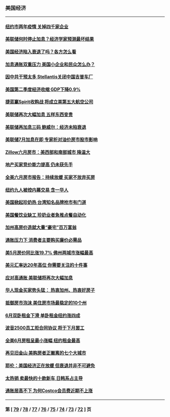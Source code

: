 ### 美国经济
---
#### [纽约市两年疫情 关掉四千家企业](../../pages/ncid1078158/n13791387.md) 
#### [美联储何时停止加息？经济学家预测最坏结果](../../pages/ncid1078158/n13791306.md) 
#### [美国经济陷入衰退了吗？各方怎么看](../../pages/ncid1078158/n13791167.md) 
#### [加息通胀双重压力 美国小企业和民众怎么办？](../../pages/ncid1078158/n13791154.md) 
#### [因中共干预太多 Stellantis关闭中国吉普车厂](../../pages/ncid1078158/n13791107.md) 
#### [美国第二季度经济收缩 GDP下降0.9%](../../pages/ncid1078158/n13791046.md) 
#### [捷蓝赢Spirit收购战 将成立美第五大航空公司](../../pages/ncid1078158/n13790940.md) 
#### [美联储再次大幅加息 五样东西变贵](../../pages/ncid1078158/n13790334.md) 
#### [美联储再加息三码 鲍威尔：经济未陷衰退](../../pages/ncid1078158/n13790265.md) 
#### [美联储7月加息在即 专家析对油价房市股市影响](../../pages/ncid1078158/n13790209.md) 
#### [Zillow六月房市：美西部和南部城市 降温大](../../pages/ncid1078158/n13789839.md) 
#### [地产买家竞价能力提高 仍未获先手](../../pages/ncid1078158/n13789813.md) 
#### [全美六月房市报告：持续放缓 买家不放弃买房](../../pages/ncid1078158/n13789828.md) 
#### [纽约九人被控内幕交易 含一华人](../../pages/ncid1078158/n13789773.md) 
#### [美国掀起珍奶热 台湾知名品牌抢市有门道](../../pages/ncid1078158/n13789782.md) 
#### [美国餐饮业缺工 珍奶业者急推点餐自动化](../../pages/ncid1078158/n13789775.md) 
#### [加州高房价造就大量“豪宅”百万富翁](../../pages/ncid1078158/n13789685.md) 
#### [通胀压力下 消费者主要购买廉价必需品](../../pages/ncid1078158/n13789622.md) 
#### [美5月房价同比涨19.7% 佛州两城市涨幅最高](../../pages/ncid1078158/n13789550.md) 
#### [美元汇率达20年高位 你需要关注的十件事](../../pages/ncid1078158/n13788920.md) 
#### [应对高通胀 美联储将再次大幅加息](../../pages/ncid1078158/n13788963.md) 
#### [华人现金买家势头猛： 热衷加州、热衷好房子](../../pages/ncid1078158/n13788942.md) 
#### [抵御房市泡沫 美住房市场最稳定的10个州](../../pages/ncid1078158/n13784110.md) 
#### [6月双卧租金下滑 单卧租金纽约涨四成](../../pages/ncid1078158/n13788474.md) 
#### [波音2500员工拒合同协议 将于下月罢工](../../pages/ncid1078158/n13788496.md) 
#### [全美6月房租呈最小涨幅 纽约租金最高](../../pages/ncid1078158/n13788452.md) 
#### [再见旧金山 美购房者正搬离的七个大城市](../../pages/ncid1078158/n13788272.md) 
#### [耶伦：美国经济正在放缓 但衰退并非不可避免](../../pages/ncid1078158/n13788199.md) 
#### [太热销 卖最快的十款新车 日韩系占主导](../../pages/ncid1078158/n13787922.md) 
#### [通胀居高不下 为何Costco会员费近期不上涨](../../pages/ncid1078158/n13787328.md) 

---
#### 第 [ [79](./79.md) / [78](./78.md) / [77](./77.md) / [76](./76.md) / [75](./75.md) / [74](./74.md) / [73](./73.md) / [72](./72.md) ] 页
